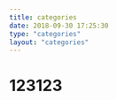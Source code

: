 ```yaml
---
title: categories
date: 2018-09-30 17:25:30
type: "categories"
layout: "categories"
---
```

# 123123